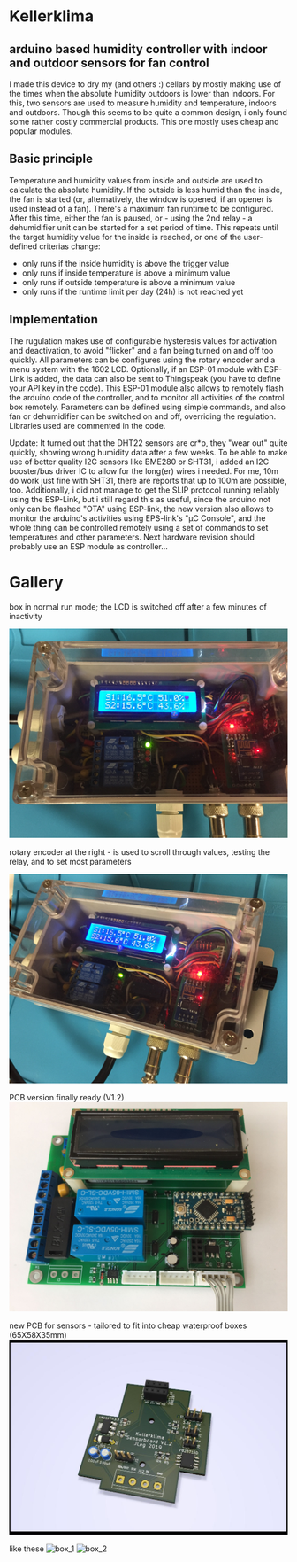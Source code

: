 # Kellerklima
## arduino based humidity controller with indoor and outdoor sensors for fan control

I made this device to dry my (and others :) cellars by mostly making use of the times when the absolute humidity outdoors is lower than indoors. 
For this, two sensors are used to measure humidity and temperature, indoors and outdoors.
Though this seems to be quite a common design, i only found some rather costly commercial products. This one mostly uses cheap and popular modules.

## Basic principle
Temperature and humidity values from inside and outside are used to calculate the absolute humidity. If the outside is less humid than the inside, the fan is started (or, alternatively, the window is opened, if an opener is used instead of a fan).
There's a maximum fan runtime to be configured. After this time, either the fan is paused, or - using the 2nd relay - a dehumidifier unit can be started for a set period of time.
This repeats until the target humidity value for the inside is reached, or one of the user-defined criterias change:
* only runs if the inside humidity is above the trigger value
* only runs if inside temperature is above a minimum value
* only runs if outside temperature is above a minimum value
* only runs if the runtime limit per day (24h) is not reached yet

## Implementation

The rugulation makes use of configurable hysteresis values for activation and deactivation, to avoid "flicker" and a fan being turned on and off too quickly.
All parameters can be configures using the rotary encoder and a menu system with the 1602 LCD. 
Optionally, if an ESP-01 module with ESP-Link is added, the data can also be sent to Thingspeak (you have to define your API key in the code). 
This ESP-01 module also allows to remotely flash the arduino code of the controller, and to monitor all activities of the control box remotely. Parameters can be defined using simple commands, and also fan or dehumidifier can be switched on and off, overriding the regulation.
Libraries used are commented in the code.

Update: It turned out that the DHT22 sensors are cr*p, they "wear out" quite quickly, showing wrong humidity data after a few weeks.
To be able to make use of better quality I2C sensors like BME280 or SHT31, i added an I2C booster/bus driver IC to allow for the long(er) wires i needed. For me, 10m do work just fine with SHT31, there are reports that up to 100m are possible, too.
Additionally, i did not manage to get the SLIP protocol running reliably using the ESP-Link, but i still regard this as useful, since the arduino not only can be flashed "OTA" using ESP-link, the new version also allows to monitor the arduino's activities using EPS-link's "µC Console", and the whole thing can be controlled remotely using a set of commands to set temperatures and other parameters. 
Next hardware revision should probably use an ESP module as controller... 


# Gallery

box in normal run mode; the LCD is switched off after a few minutes of inactivity

![1st prototype](pics/box_1.png)

rotary encoder at the right - is used to scroll through values, testing the relay, and to set most parameters

![1st prototype](pics/box_2.png)

PCB version finally ready (V1.2)
![1st PCB version](pics/pcb_1.jpg)

new PCB for sensors - tailored to fit into cheap waterproof boxes (65X58X35mm)
![Sensor pcp 1.2](pics/Sensors_pcb_V1.2.jpg)

like these
![box_1](pics/sensor_box_1.jpg)
![box_2](pics/sensor_box_2.jpg)


